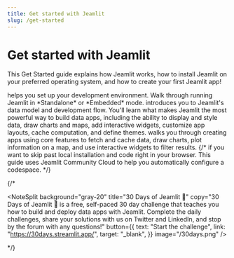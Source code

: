 ```yaml
---
title: Get started with Jeamlit
slug: /get-started
---
```


# Get started with Jeamlit

This Get Started guide explains how Jeamlit works, how to install Jeamlit on your preferred
operating system, and how to create your first Jeamlit app!

<InlineCalloutContainer>
    <InlineCallout
        color="red-70"
        icon="downloading"
        bold="Installation"
        href="/get-started/installation"
    >helps you set up your development environment. Walk through running Jeamlit in *Standalone* or *Embedded* mode.</InlineCallout>
    <InlineCallout
        color="red-70"
        icon="description"
        bold="Fundamentals"
        href="/get-started/fundamentals"
    >introduces you to Jeamlit's data model and development flow. You'll learn what makes Jeamlit the most powerful way to build data apps, including the ability to display and style data, draw charts and maps, add interactive widgets, customize app layouts, cache computation, and define themes.</InlineCallout>
    <InlineCallout
        color="red-70"
        icon="auto_awesome"
        bold="First steps"
        href="/get-started/tutorials"
    >walks you through creating apps using core features to fetch and cache data, draw charts, plot information on a map, and use interactive widgets to filter results.</InlineCallout>
    {/*
    <InlineCallout
        color="red-70"
        icon="rocket_launch"
        bold="Use GitHub Codespaces"
        href="/get-started/installation/community-cloud"
    >if you want to skip past local installation and code right in your browser. This guide uses Jeamlit Community Cloud to help you automatically configure a codespace.</InlineCallout>
    */}
</InlineCalloutContainer>

{/*

<NoteSplit
background="gray-20"
title="30 Days of Jeamlit 🎈"
copy="30 Days of Jeamlit 🎈 is a free, self-paced 30 day challenge that teaches you how to build and deploy data apps with Jeamlit. Complete the daily challenges, share your solutions with us on Twitter and LinkedIn, and stop by the forum with any questions!"
button={{
        text: "Start the challenge",
        link: "https://30days.streamlit.app/",
        target: "_blank",
      }}
image="/30days.png"
/>

*/}
